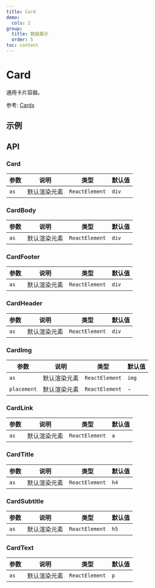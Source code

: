 ```yaml
---
title: Card
demo:
  cols: 2
group:
  title: 数据展示
  order: 5
toc: content
---
```


# Card

通用卡片容器。

参考: [Cards](https://www.getpapercss.com/docs/components/cards/)

## 示例

<code src="./demos/CardBase.tsx" title="基本" description="完整的卡片示例"></code>
<code src="./demos/CardImg.tsx" title="图片" description="可以把图片放在上面或者下面"></code>
<code src="./demos/CardLinks.tsx" title="链接" description="包含链接的卡片"></code>
<code src="./demos/CardHeaderFooter.tsx" title="标题和页脚" description="包含标题和页脚的卡片"></code>

## API

### Card

| 参数 | 说明         | 类型           | 默认值 |
| ---- | ------------ | -------------- | ------ |
| `as` | 默认渲染元素 | `ReactElement` | `div`  |

### CardBody

| 参数 | 说明         | 类型           | 默认值 |
| ---- | ------------ | -------------- | ------ |
| `as` | 默认渲染元素 | `ReactElement` | `div`  |

### CardFooter

| 参数 | 说明         | 类型           | 默认值 |
| ---- | ------------ | -------------- | ------ |
| `as` | 默认渲染元素 | `ReactElement` | `div`  |

### CardHeader

| 参数 | 说明         | 类型           | 默认值 |
| ---- | ------------ | -------------- | ------ |
| `as` | 默认渲染元素 | `ReactElement` | `div`  |

### CardImg

| 参数        | 说明         | 类型           | 默认值 |
| ----------- | ------------ | -------------- | ------ |
| `as`        | 默认渲染元素 | `ReactElement` | `img`  |
| `placement` | 默认渲染元素 | `ReactElement` | -      |

### CardLink

| 参数 | 说明         | 类型           | 默认值 |
| ---- | ------------ | -------------- | ------ |
| `as` | 默认渲染元素 | `ReactElement` | `a`    |

### CardTitle

| 参数 | 说明         | 类型           | 默认值 |
| ---- | ------------ | -------------- | ------ |
| `as` | 默认渲染元素 | `ReactElement` | `h4`   |

### CardSubtitle

| 参数 | 说明         | 类型           | 默认值 |
| ---- | ------------ | -------------- | ------ |
| `as` | 默认渲染元素 | `ReactElement` | `h5`   |

### CardText

| 参数 | 说明         | 类型           | 默认值 |
| ---- | ------------ | -------------- | ------ |
| `as` | 默认渲染元素 | `ReactElement` | `p`    |
